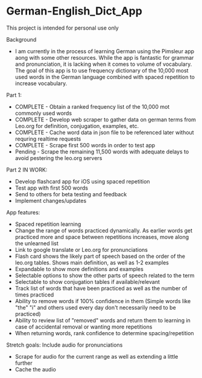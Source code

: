 # German-English_Dict_App
 This project is intended for personal use only
 
 Background
 - I am currently in the process of learning German using the Pimsleur app aong with some other resources. While the app is fantastic for grammar and pronunciation, it is lacking when it comes to volume of vocabulary. The goal of this app is to use frequency dictionary of the 10,000 most used words in the German language combined with spaced repetition to increase vocabulary.



Part 1:
- COMPLETE - Obtain a ranked frequency list of the 10,000 mot commonly used words
- COMPLETE - Develop web scraper to gather data on german terms from Leo.org for definition, conjugation, examples, etc.
- COMPLETE - Cache word data in json file to be referenced later without requring realtime requests
- COMPLETE - Scrape first 500 words in order to test app
- Pending - Scrape the remaining 11,500 words with adequate delays to avoid pestering the leo.org servers

Part 2 IN WORK:
- Develop flashcard app for iOS using spaced repetition
- Test app with first 500 words
- Send to others for beta testing and feedback
- Implement changes/updates

App features:
- Spaced repetition learning
- Change the range of words practiced dynamically. As earlier words get practiced more and space between repetitions increases, move along the unlearned list
- Link to google translate or Leo.org for pronunciations
- Flash card shows the likely part of speech based on the order of the leo.org tables. Shows main definition, as well as 1-2 examples
- Expandable to show more definitions and examples
- Selectable options to show the other parts of speech related to the term
- Selectable to show conjugation tables if available/relevant
- Track list of words that have been practiced as well as the number of times practiced
- Ability to remove words if 100% confidence in them (Simple words like "the" "i" and others used every day don't necessarily need to be practiced)
- Ability to review list of "removed" words and return them to learning in case of accidental removal or wanting more repetitions
- When returning words, rank confidence to determine spacing/repetition


Stretch goals:
Include audio for pronunciations
- Scrape for audio for the current range as well as extending a little further
- Cache the audio
